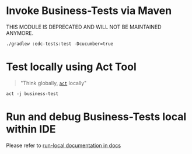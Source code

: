 # Invoke Business-Tests via Maven

THIS MODULE IS DEPRECATED AND WILL NOT BE MAINTAINED ANYMORE. 

```shell
./gradlew :edc-tests:test -Dcucumber=true
```

# Test locally using Act Tool

> "Think globally, [`act`](https://github.com/nektos/act) locally"

```shell
act -j business-test
```

# Run and debug Business-Tests local within IDE
Please refer to [run-local documentation in docs](../docs/development/Run-business-tests-local.md)
